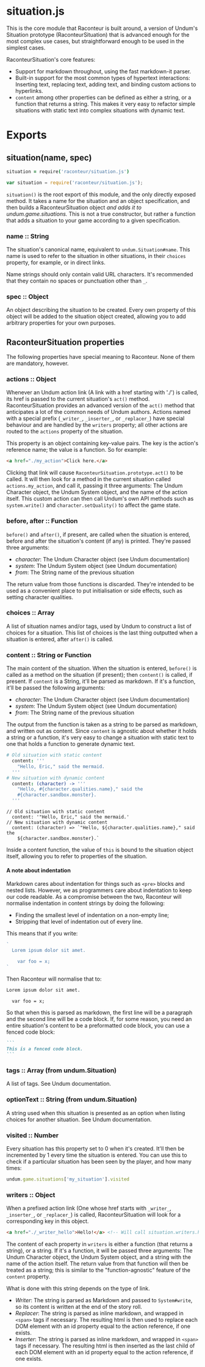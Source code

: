 # situation.js

This is the core module that Raconteur is built around, a version of Undum's Situation prototype (RaconteurSituation) that is advanced enough for the most complex use cases, but straightforward enough to be used in the simplest cases.

RaconteurSituation's core features:

- Support for markdown throughout, using the fast markdown-it parser.
- Built-in support for the most common types of hypertext interactions: Inserting text, replacing text, adding text, and binding custom actions to hyperlinks.
- `content` among other properties can be defined as either a string, or a function that returns a string. This makes it very easy to refactor simple situations with static text into complex situations with dynamic text.

# Exports

## situation(name, spec)

```coffeescript
situation = require('raconteur/situation.js')
```
```javascript
var situation = require('raconteur/situation.js');
```

`situation()` is the root export of this module, and the only directly exposed method. It takes a name for the situation and an object specification, and then builds a RaconteurSituation object *and adds it to undum.game.situations.* This is not a true constructor, but rather a function that adds a situation to your game according to a given specification.

### name :: String

The situation's canonical name, equivalent to `undum.Situation#name`. This name is used to refer to the situation in other situations, in their `choices` property, for example, or in direct links.

Name strings should only contain valid URL characters. It's recommended that they contain no spaces or punctuation other than `_`.

### spec :: Object

An object describing the situation to be created. Every own property of this object will be added to the situation object created, allowing you to add arbitrary properties for your own purposes.

## RaconteurSituation properties

The following properties have special meaning to Raconteur. None of them are mandatory, however.

### actions :: Object

Whenever an Undum action link (A link with a href starting with './') is called, its href is passed to the current situation's `act()` method. RaconteurSituation provides an advanced version of the `act()` method that anticipates a lot of the common needs of Undum authors. Actions named with a special prefix (`_writer_`, `_inserter_`, or `_replacer_`) have special behaviour and are handled by the `writers` property; all other actions are routed to the `actions` property of the situation.

This property is an object containing key-value pairs. The key is the action's reference name; the value is a function. So for example:

```html
<a href="./my_action">Click here.</a>
```

Clicking that link will cause `RaconteurSituation.prototype.act()` to be called. It will then look for a method in the current situation called `actions.my_action`, and call it, passing it three arguments: The Undum Character object, the Undum System object, and the name of the action itself. This custom action can then call Undum's own API methods such as `system.write()` and `character.setQuality()` to affect the game state. 

### before, after :: Function

`before()` and `after()`, if present, are called when the situation is entered, before and after the situation's content (if any) is printed. They're passed three arguments:

- *character*: The Undum Character object (see Undum documentation)
- *system*: The Undum System object (see Undum documentation)
- *from*: The String name of the previous situation

The return value from those functions is discarded. They're intended to be used as a convenient place to put initialisation or side effects, such as setting character qualities.

### choices :: Array

A list of situation names and/or tags, used by Undum to construct a list of choices for a situation. This list of choices is the last thing outputted when a situation is entered, after `after()` is called.

### content :: String or Function

The main content of the situation. When the situation is entered, `before()` is called as a method on the situation (if present); then `content()` is called, if present. If `content` is a String, it'll be parsed as markdown. If it's a function, it'll be passed the following arguments:

- *character*: The Undum Character object (see Undum documentation)
- *system*: The Undum System object (see Undum documentation)
- *from*: The String name of the previous situation

The output from the function is taken as a string to be parsed as markdown, and written out as content. Since `content` is agnostic about whether it holds a string or a function, it's very easy to change a situation with static text to one that holds a function to generate dynamic text.

```coffeescript
# Old situation with static content
  content: '''
    "Hello, Eric," said the mermaid.
  '''
# New situation with dynamic content
  content: (character) -> '''
    "Hello, #{character.qualities.name}," said the
    #{character.sandbox.monster}.
  '''
```
```es6
// Old situation with static content
  content: '"Hello, Eric," said the mermaid.'
// New situation with dynamic content
  content: (character) => `"Hello, ${character.qualities.name}," said the
    ${character.sandbox.monster}.`
```

Inside a content function, the value of `this` is bound to the situation object itself, allowing you to refer to properties of the situation.

#### A note about indentation

Markdown cares about indentation for things such as `<pre>` blocks and nested lists. However, we as programmers care about indentation to keep our code readable. As a compromise between the two, Raconteur will normalise indentation in content strings by doing the following:

- Finding the smallest level of indentation on a non-empty line;
- Stripping that level of indentation out of every line.

This means that if you write:

```javascript
`
  Lorem ipsum dolor sit amet.

    var foo = x;
`
```

Then Raconteur will normalise that to:

```markdown
Lorem ipsum dolor sit amet.

  var foo = x;
```

So that when this is parsed as markdown, the first line will be a paragraph and the second line will be a code block. If, for some reason, you need an entire situation's content to be a preformatted code block, you can use a fenced code block:

~~~markdown
```
This is a fenced code block.
```
~~~

### tags :: Array (from undum.Situation)

A list of tags. See Undum documentation.

### optionText :: String (from undum.Situation)

A string used when this situation is presented as an option when listing choices for another situation. See Undum documentation.

### visited :: Number

Every situation has this property set to 0 when it's created. It'll then be incremented by 1 every time the situation is entered. You can use this to check if a particular situation has been seen by the player, and how many times:

```javascript
undum.game.situations['my_situation'].visited
```

### writers :: Object

When a prefixed action link (One whose href starts with `_writer_`, `_inserter_`, or `_replacer_`) is called, RaconteurSituation will look for a corresponding key in this object.

```html
<a href="./_writer_hello">Hello!</a> <!-- Will call situation.writers.hello -->
```

The content of each property in `writers` is either a function (that returns a string), or a string. If it's a function, it will be passed three arguments: The Undum Character object, the Undum System object, and a string with the name of the action itself. The return value from that function will then be treated as a string; this is similar to the "function-agnostic" feature of the `content` property.

What is done with this string depends on the type of link.

- *Writer*: The string is parsed as Markdown and passed to `System#write`, so its content is written at the end of the story roll.
- *Replacer*: The string is parsed as inline markdown, and wrapped in `<span>` tags if necessary. The resulting html is then used to replace each DOM element with an id property equal to the action reference, if one exists.
- *Inserter*: The string is parsed as inline markdown, and wrapped in `<span>` tags if necessary. The resulting html is then inserted as the last child of each DOM element with an id property equal to the action reference, if one exists.